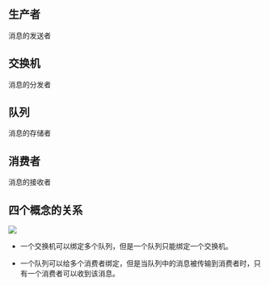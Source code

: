 ## 生产者
消息的发送者

## 交换机
消息的分发者

## 队列
消息的存储者

## 消费者
消息的接收者

## 四个概念的关系

![](https://note.youdao.com/yws/api/personal/file/E1601594F03F4B1285B1ECE086307CC0?method=download&shareKey=c6059648fa0090934a360276c645fd6d)

* 一个交换机可以绑定多个队列，但是一个队列只能绑定一个交换机。

* 一个队列可以给多个消费者绑定，但是当队列中的消息被传输到消费者时，只有一个消费者可以收到该消息。